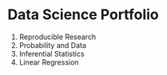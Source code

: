 # Data Science Portfolio
1. Reproducible Research
2. Probability and Data
3. Inferential Statistics
4. Linear Regression
